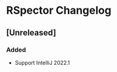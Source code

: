 
<!-- Keep a Changelog guide -> https://keepachangelog.com -->

# RSpector Changelog

## [Unreleased]
### Added
- Support IntelliJ 2022.1
